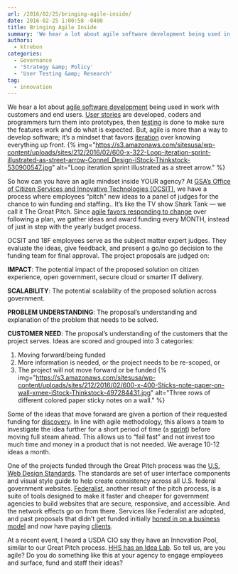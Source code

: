 ```yaml
---
url: /2016/02/25/bringing-agile-inside/
date: 2016-02-25 1:00:58 -0400
title: Bringing Agile Inside
summary: 'We hear a lot about agile software development being used in work with customers and end users. User stories are developed, coders and programmers turn them into prototypes, then testing is done to make sure the features work and do what is expected. But, agile is more than a way to develop software; it&#8217;s a'
authors:
  - ktrebon
categories:
  - Governance
  - 'Strategy &amp; Policy'
  - 'User Testing &amp; Research'
tag:
  - innovation
---
```


We hear a lot about [agile software development](https://pages.18f.gov/agile/) being used in work with customers and end users. [User stories](https://pages.18f.gov/agile/3-steps.html) are developed, coders and programmers turn them into prototypes, then [testing](https://pages.18f.gov/agile/4-validate.html) is done to make sure the features work and do what is expected. But, agile is more than a way to develop software; it&#8217;s a mindset that favors [iteration](https://pages.18f.gov/agile/6-iterate.html) over knowing everything up front. {% img="https://s3.amazonaws.com/sitesusa/wp-content/uploads/sites/212/2016/02/600-x-322-Loop-iteration-sprint-illustrated-as-street-arrow-Connel_Design-iStock-Thinkstock-530900547.jpg" alt="Loop iteration sprint illustrated as a street arrow." %} 

So how can you have an agile mindset inside YOUR agency? At [GSA&#8217;s Office of Citizen Services and Innovative Technologies (OCSIT)](http://www.gsa.gov/portal/content/141613), we have a process where employees “pitch” new ideas to a panel of judges for the chance to win funding and staffing.. It&#8217;s like the TV show Shark Tank — we call it The Great Pitch. Since [agile favors responding to change](http://www.agilemanifesto.org/) over following a plan, we gather ideas and award funding every MONTH, instead of just in step with the yearly budget process.

OCSIT and 18F employees serve as the subject matter expert judges. They evaluate the ideas, give feedback, and present a go/no go decision to the funding team for final approval. The project proposals are judged on:

**IMPACT**: The potential impact of the proposed solution on citizen experience, open government, secure cloud or smarter IT delivery.

**SCALABILITY**: The potential scalability of the proposed solution across government.

**PROBLEM UNDERSTANDING**: The proposal’s understanding and explanation of the problem that needs to be solved.

**CUSTOMER NEED**: The proposal’s understanding of the customers that the project serves. Ideas are scored and grouped into 3 categories:

  1. Moving forward/being funded
  2. More information is needed, or the project needs to be re-scoped, or
  3. The project will not move forward or be funded {% img="https://s3.amazonaws.com/sitesusa/wp-content/uploads/sites/212/2016/02/600-x-400-Sticks-note-paper-on-wall-xmee-iStock-Thinkstock-497284431.jpg" alt="Three rows of different colored paper sticky notes on a wall." %} 

Some of the ideas that move forward are given a portion of their requested funding for [discovery](https://pages.18f.gov/digital-team-playbook/about-18f-consulting-services/discovery-sprint/). In line with agile methodology, this allows a team to investigate the idea further for a short period of time (a [sprint](https://pages.18f.gov/agile/practices.html)) before moving full steam ahead. This allows us to &#8220;fail fast&#8221; and not invest too much time and money in a product that is not needed. We average 10-12 ideas a month.

One of the projects funded through the Great Pitch process was the [U.S. Web Design Standards](https://18f.gsa.gov/2015/09/28/web-design-standards/). The standards are set of user interface components and visual style guide to help create consistency across all U.S. federal government websites. [Federalist](https://18f.gsa.gov/2015/09/15/federalist-platform-launch/), another result of the pitch process, is a suite of tools designed to make it faster and cheaper for government agencies to build websites that are secure, responsive, and accessible. And the network effects go on from there. Services like Federalist are adopted, and past proposals that didn&#8217;t get funded initially [honed in on a business model](https://18f.gsa.gov/2016/01/22/18f-writing-lab/) and now have paying [clients](https://18f.gsa.gov/consulting/).

At a recent event, I heard a USDA CIO say they have an Innovation Pool, similar to our Great Pitch process. [HHS has an Idea Lab](http://www.hhs.gov/idealab/). So tell us, are you agile? Do you do something like this at your agency to engage employees and surface, fund and staff their ideas?